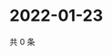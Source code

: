 # 2022-01-23

共 0 条

<!-- BEGIN WEIBO -->
<!-- 最后更新时间 Sun Jan 23 2022 18:12:07 GMT+0800 (China Standard Time) -->

<!-- END WEIBO -->
